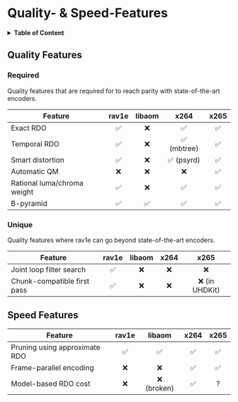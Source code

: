 # Quality- & Speed-Features

<details>
<summary><b>Table of Content</b></summary>

- [Quality Features](#quality-features)
  - [Required](#required)
  - [Unique](#unique)
- [Speed Features](#speed-features)
</details>

## Quality Features

### Required

Quality features that are required for to reach parity with state-of-the-art encoders.

| Feature                     |       rav1e        |       libaom       |            x264             |        x265        |
| --------------------------- | :----------------: | :----------------: | :-------------------------: | :----------------: |
| Exact RDO                   | :white_check_mark: |        :x:         |     :white_check_mark:      | :white_check_mark: |
| Temporal RDO                | :white_check_mark: |        :x:         | :white_check_mark: (mbtree) | :white_check_mark: |
| Smart distortion            | :white_check_mark: |        :x:         | :white_check_mark: (psyrd)  | :white_check_mark: |
| Automatic QM                |        :x:         |        :x:         |             :x:             | :white_check_mark: |
| Rational luma/chroma weight | :white_check_mark: |        :x:         |     :white_check_mark:      | :white_check_mark: |
| B-pyramid                   | :white_check_mark: | :white_check_mark: |     :white_check_mark:      | :white_check_mark: |

### Unique

Quality features where rav1e can go beyond state-of-the-art encoders.

| Feature                     |       rav1e        | libaom | x264  |      x265       |
| --------------------------- | :----------------: | :----: | :---: | :-------------: |
| Joint loop filter search    | :white_check_mark: |  :x:   |  :x:  |       :x:       |
| Chunk-compatible first pass | :white_check_mark: |  :x:   |  :x:  | :x: (in UHDKit) |

## Speed Features

| Feature                       |       rav1e        |       libaom       |        x264        |        x265        |
| ----------------------------- | :----------------: | :----------------: | :----------------: | :----------------: |
| Pruning using approximate RDO | :white_check_mark: | :white_check_mark: | :white_check_mark: | :white_check_mark: |
| Frame-parallel encoding       |        :x:         |        :x:         | :white_check_mark: | :white_check_mark: |
| Model-based RDO cost          |        :x:         |    :x: (broken)    | :white_check_mark: |         ?          |


